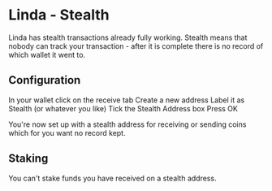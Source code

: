 # Linda - Stealth
Linda has stealth transactions already fully working. Stealth means that nobody can track your transaction - after it is complete there is no record of which wallet it went to.

## Configuration
In your wallet click on the receive tab
Create a new address
Label it as Stealth (or whatever you like)
Tick the Stealth Address box 
Press OK

You're now set up with a stealth address for receiving or sending coins which for you want no record kept.

## Staking
You can't stake funds you have received on a stealth address.